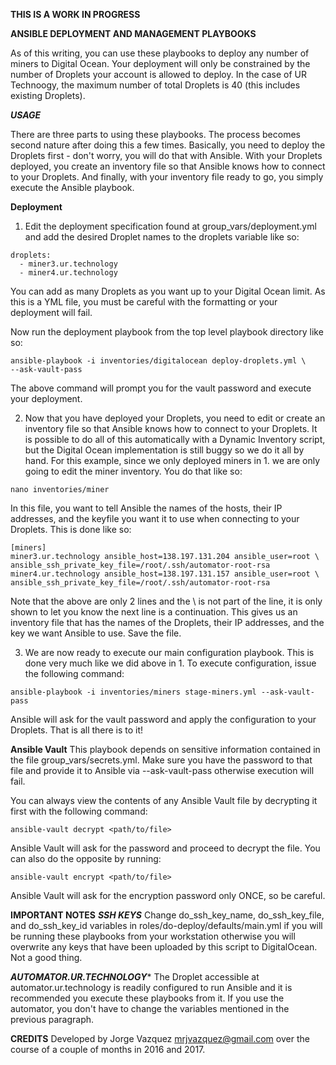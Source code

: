 ****THIS IS A WORK IN PROGRESS****

**ANSIBLE DEPLOYMENT AND MANAGEMENT PLAYBOOKS**

As of this writing, you can use these playbooks to deploy any number of miners 
to Digital Ocean.  Your deployment will only be constrained by the number of 
Droplets your account is allowed to deploy.  In the case of UR Technoogy, the 
maximum number of total Droplets is 40 (this includes existing Droplets).

***USAGE***

There are three parts to using these playbooks.  The process becomes second
nature after doing this a few times.  Basically, you need to deploy the 
Droplets first - don't worry, you will do that with Ansible. With your Droplets
deployed, you create an inventory file so that Ansible knows how to connect to
your Droplets.  And finally, with your inventory file ready to go, you simply 
execute the Ansible playbook.

****Deployment****
1. Edit the deployment specification found at group_vars/deployment.yml and add 
   the desired Droplet names to the droplets variable like so:
````
droplets:
  - miner3.ur.technology
  - miner4.ur.technology
````
   You can add as many Droplets as you want up to your Digital Ocean limit. 
   As this is a YML file, you must be careful with the formatting or your 
   deployment will fail.

   Now run the deployment playbook from the top level playbook directory like
   so:
````
ansible-playbook -i inventories/digitalocean deploy-droplets.yml \
--ask-vault-pass
````
   The above command will prompt you for the vault password and execute your 
   deployment.

2. Now that you have deployed your Droplets, you need to edit or create an
   inventory file so that Ansible knows how to connect to your Droplets.  It is
   possible to do all of this automatically with a Dynamic Inventory script, 
   but the Digital Ocean implementation is still buggy so we do it all by hand.
   For this example, since we only deployed miners in 1. we are only going to 
   edit the miner inventory. You do that like so:
````
nano inventories/miner
````
   In this file, you want to tell Ansible the names of the hosts, their IP
   addresses, and the keyfile you want it to use when connecting to your
   Droplets.  This is done like so:
````
[miners]
miner3.ur.technology ansible_host=138.197.131.204 ansible_user=root \ 
ansible_ssh_private_key_file=/root/.ssh/automator-root-rsa
miner4.ur.technology ansible_host=138.197.131.157 ansible_user=root \
ansible_ssh_private_key_file=/root/.ssh/automator-root-rsa 
````
   Note that the above are only 2 lines and the \ is not part of the line,
   it is only shown to let you know the next line is a continuation.
   This gives us an inventory file that has the names of the Droplets, their
   IP addresses, and the key we want Ansible to use.  Save the file.

3. We are now ready to execute our main configuration playbook. This is done
   very much like we did above in 1.  To execute configuration, issue the 
   following command:
````
ansible-playbook -i inventories/miners stage-miners.yml --ask-vault-pass
````
   Ansible will ask for the vault password and apply the configuration to your
   Droplets.  That is all there is to it! 


****Ansible Vault****
This playbook depends on sensitive information  contained in the file 
group_vars/secrets.yml.  Make sure you have the password to that file and
provide it to Ansible via --ask-vault-pass otherwise execution will fail.

You can always view the contents of any Ansible Vault file by decrypting it 
first with the following command:
````
ansible-vault decrypt <path/to/file>
````
Ansible Vault will ask for the password and proceed to decrypt the file. You
can also do the opposite by running:
````
ansible-vault encrypt <path/to/file>
````
Ansible Vault will ask for the encryption password only ONCE, so be careful.

**IMPORTANT NOTES**
***SSH KEYS***
Change  do_ssh_key_name, do_ssh_key_file, and do_ssh_key_id variables in 
roles/do-deploy/defaults/main.yml if you will be running these playbooks from
your workstation otherwise you will overwrite any keys that have been uploaded
by this script to DigitalOcean. Not a good thing.

***AUTOMATOR.UR.TECHNOLOGY****
The Droplet accessible at automator.ur.technology is readily configured to run
Ansible and it is recommended you execute these playbooks from it.  If you use
the automator, you don't have to change the variables mentioned in the previous
paragraph.


**CREDITS**
Developed by Jorge Vazquez mrjvazquez@gmail.com over the course of a couple of
months in 2016 and 2017.


